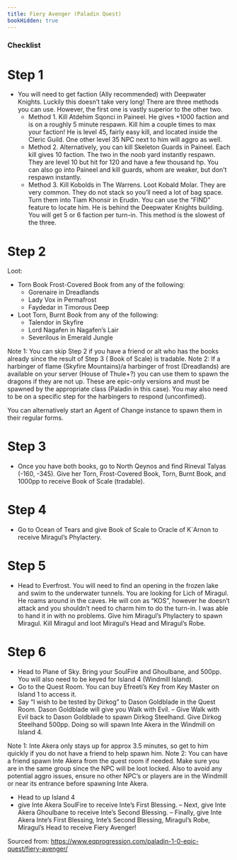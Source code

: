 ```yaml
---
title: Fiery Avenger (Paladin Quest)
bookHidden: true
---
```

### Checklist

# Step 1
- You will need to get faction (Ally recommended) with Deepwater Knights. Luckily this doesn’t take very long! There are three methods you can use. However, the first one is vastly superior to the other two.
  - Method 1. Kill Atdehim Sqonci in Paineel. He gives +1000 faction and is on a roughly 5 minute respawn. Kill him a couple times to max your faction! He is level 45, fairly easy kill, and located inside the Cleric Guild. One other level 35 NPC next to him will aggro as well.
  - Method 2. Alternatively, you can kill Skeleton Guards in Paineel. Each kill gives 10 faction. The two in the noob yard instantly respawn. They are level 10 but hit for 120 and have a few thousand hp. You can also go into Paineel and kill guards, whom are weaker, but don’t respawn instantly.
  - Method 3. Kill Kobolds in The Warrens. Loot Kobald Molar. They are very common. They do not stack so you’ll need a lot of bag space. Turn them into Tiam Khonsir in Erudin. You can use the “FIND” feature to locate him. He is behind the Deepwater Knights building. You will get 5 or 6 faction  per turn-in. This method is the slowest of the three.

# Step 2
Loot:
- Torn Book Frost-Covered Book from any of the following:
  - Gorenaire in Dreadlands
  - Lady Vox in Permafrost
  - Faydedar in Timorous Deep
- Loot Torn, Burnt Book from any of the following:
  - Talendor in Skyfire
  - Lord Nagafen in Nagafen’s Lair
  - Severilous in Emerald Jungle

Note 1: You can skip Step 2 if you have a friend or alt who has the books already since the result of Step 3 ( Book of Scale) is tradable.
Note 2: If a harbinger of flame (Skyfire Mountains)/a harbinger of frost (Dreadlands) are available on your server (House of Thule+?) you can use them to spawn the dragons if they are not up. These are epic-only versions and must be spawned by the appropriate class (Paladin in this case). You may also need to be on a specific step for the harbingers to respond (unconfimed).

You can alternatively start an Agent of Change instance to spawn them in their regular forms.

# Step 3
- Once you have both books, go to North Qeynos and find Rineval Talyas (-160, -345). Give her Torn, Frost-Covered Book, Torn, Burnt Book, and 1000pp to receive Book of Scale (tradable).

# Step 4
- Go to Ocean of Tears and give Book of Scale to Oracle of K`Arnon to receive Miragul’s Phylactery.

# Step 5
- Head to Everfrost. You will need to find an opening in the frozen lake and swim to the underwater tunnels. You are looking for Lich of Miragul. He roams around in the caves. He will con as “KOS”, however he doesn’t attack and you shouldn’t need to charm him to do the turn-in. I was able to hand it in with no problems. Give him Miragul’s Phylactery to spawn Miragul. Kill Miragul and loot Miragul’s Head and Miragul’s Robe. 

# Step 6
- Head to Plane of Sky. Bring your  SoulFire and  Ghoulbane, and 500pp. You will also need to be keyed for Island 4 (Windmill Island).
- Go to the Quest Room. You can buy Efreeti’s Key from Key Master on Island 1 to access it.
- Say “I wish to be tested by Dirkog” to Dason Goldblade in the Quest Room. Dason Goldblade will give you  Walk with Evil.
– Give  Walk with Evil back to Dason Goldblade to spawn Dirkog Steelhand. Give Dirkog Steelhand 500pp. Doing so will spawn Inte Akera in the Windmill on Island 4.

Note 1: Inte Akera only stays up for approx 3.5 minutes, so get to him quickly if you do not have a friend to help spawn him.
Note 2: You can have a friend spawn Inte Akera from the quest room if needed. Make sure you are in the same group since the NPC will be loot locked. Also to avoid any potential aggro issues, ensure no other NPC’s or players are in the Windmill or near its entrance before spawning Inte Akera.

- Head to up Island 4
 - give Inte Akera  SoulFire to receive Inte’s First Blessing.
  – Next, give Inte Akera  Ghoulbane to receive  Inte’s Second Blessing.
  – Finally, give Inte Akera Inte’s First Blessing,  Inte’s Second Blessing, Miragul’s Robe, Miragul’s Head to receive Fiery Avenger!

Sourced from: https://www.eqprogression.com/paladin-1-0-epic-quest/fiery-avenger/
